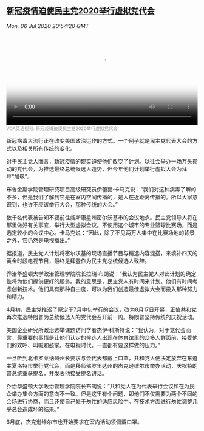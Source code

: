 <!--1594069897000-->
[新冠疫情迫使民主党2020举行虚拟党代会](https://www.voachinese.com/a/campaign-2020--virtual-reality-convention-20200706/5492149.html)
------

<div><i>Mon, 06 Jul 2020 20:54:20 GMT</i></div><video poster="https://images.weserv.nl?url=gdb.voanews.com/8da605a4-f72d-41f8-9816-f7c8068745e5_tv_r1_s_w900.jpg" src="https://av.voanews.com/Videoroot/Pangeavideo/2020/07/8/8d/8da605a4-f72d-41f8-9816-f7c8068745e5_240p.mp4" style="width:100%" controls></video><div><small style="color: #999;">VOA英语视频:  新冠疫情迫使民主党2020举行虚拟党代会</small></div><p>新冠病毒大流行正在改变美国政治运作的方式。一个例子就是民主党代表大会的方式以及相关所有传统的变化。</p><p>对于民主党人而言，新冠疫情的现实迫使他们改变了计划。以往会举办一场万头攒动的党代会，为推选最终总统候选人造势，但今年他们计划举行虚拟大会为拜登“加冕”。</p><p>布鲁金斯学院管理研究项目高级研究员伊蕾茵·卡马克说：“我们对这种病毒了解的不多，但是我们了解到它是在室内空间传播的，是人在近距离传播的。所以大家意识到，也许不应该举行大会，那种传统的大会。”</p><p>数千名代表被告知不要前往威斯康星州密尔沃基市的会议地点。民主党领导人将在那里做好有关事宜，举行大型虚拟会议。不使用这个城市的专业篮球比赛场，而是选定较小的会议中心。卡马克说：“因此，除了不见两万人集中在比赛场地的背景之外，它仍然是电视播出。”</p><p>据报道，民主党人计划将密尔沃基的现场直播节目与精选内容混搭，来填补四天的黄金时段电视节目，最终是拜登作为民主党总统候选人致辞。</p><p>乔治华盛顿大学政治管理学院院长拉瑞·布朗说：“我认为民主党人对此计划的确定性将为他们提供更好的服务。我的意思是，民主党人有时间来计划。他们有时间考虑创新技术。他们具有那种自由度，可以为我们创造最佳虚拟大会而投入那种努力和精力。</p><p>4月初，民主党推迟了原定于7月中旬举行的会议，改为8月17日开幕，正值共和党再次推选特朗普为总统候选人的党代会召开前一周。特朗普坚持传统的庆祝活动。</p><p>美国企业研究所政治选举课题访问学者杰伊·科斯特说：“我认为，对于党代会而言，最重要的事情是让他们认定的候选人出现在体育馆里的众多人群面前，接受他们的欢呼、叫喊和鼓掌。在电视时代，一直都有要这样做的压力。”</p><p>一旦听到北卡罗莱纳州州长要求与会代表都戴上口罩，共和党人便决定放弃在东道主夏洛特市举行党代会，而是移师佛罗里达州的杰克逊维尔市举办活动，庆祝特朗普总统重获提名，并发表他接受提名讲话。</p><p>乔治华盛顿大学政治管理学院院长布朗说：“共和党人在为代表举行会议和在为民众举办集会方面的意向不一致。但是这里有个问题，即他们不仅需要为两个不同的会场进行协商，而且还使自己处于匆忙的适应风险中。在技术方面进行匆忙调整几乎总会造成坏的结果。”</p><p>6月底，杰克逊维尔市也开始要求在室内活动须佩戴口罩。</p>
